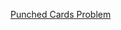 <a href ="https://codingcompetitions.withgoogle.com/codejam/round/0000000000876ff1/0000000000a4621b">Punched Cards Problem</a>
